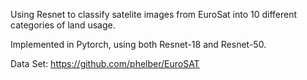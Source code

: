 Using Resnet to classify satelite images from EuroSat into 10 different categories of land usage.

Implemented in Pytorch, using both Resnet-18 and Resnet-50.

Data Set: https://github.com/phelber/EuroSAT
